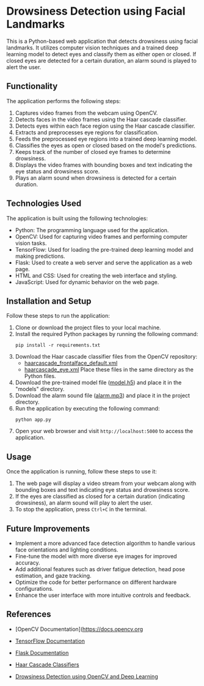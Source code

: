# Drowsiness Detection using Facial Landmarks

This is a Python-based web application that detects drowsiness using facial landmarks. It utilizes computer vision techniques and a trained deep learning model to detect eyes and classify them as either open or closed. If closed eyes are detected for a certain duration, an alarm sound is played to alert the user.

## Functionality

The application performs the following steps:

1. Captures video frames from the webcam using OpenCV.
2. Detects faces in the video frames using the Haar cascade classifier.
3. Detects eyes within each face region using the Haar cascade classifier.
4. Extracts and preprocesses eye regions for classification.
5. Feeds the preprocessed eye regions into a trained deep learning model.
6. Classifies the eyes as open or closed based on the model's predictions.
7. Keeps track of the number of closed eye frames to determine drowsiness.
8. Displays the video frames with bounding boxes and text indicating the eye status and drowsiness score.
9. Plays an alarm sound when drowsiness is detected for a certain duration.

## Technologies Used

The application is built using the following technologies:

- Python: The programming language used for the application.
- OpenCV: Used for capturing video frames and performing computer vision tasks.
- TensorFlow: Used for loading the pre-trained deep learning model and making predictions.
- Flask: Used to create a web server and serve the application as a web page.
- HTML and CSS: Used for creating the web interface and styling.
- JavaScript: Used for dynamic behavior on the web page.

## Installation and Setup

Follow these steps to run the application:

1. Clone or download the project files to your local machine.
2. Install the required Python packages by running the following command:
   ```
   pip install -r requirements.txt
   ```
3. Download the Haar cascade classifier files from the OpenCV repository:
   - [haarcascade_frontalface_default.xml](https://github.com/opencv/opencv/blob/master/data/haarcascades/haarcascade_frontalface_default.xml)
   - [haarcascade_eye.xml](https://github.com/opencv/opencv/blob/master/data/haarcascades/haarcascade_eye.xml)
   Place these files in the same directory as the Python files.
4. Download the pre-trained model file ([model.h5](models/model.h5)) and place it in the "models" directory.
5. Download the alarm sound file ([alarm.mp3](alarm.mp3)) and place it in the project directory.
6. Run the application by executing the following command:
   ```
   python app.py
   ```
7. Open your web browser and visit `http://localhost:5000` to access the application.

## Usage

Once the application is running, follow these steps to use it:

1. The web page will display a video stream from your webcam along with bounding boxes and text indicating eye status and drowsiness score.
2. If the eyes are classified as closed for a certain duration (indicating drowsiness), an alarm sound will play to alert the user.
3. To stop the application, press `Ctrl+C` in the terminal.

## Future Improvements

- Implement a more advanced face detection algorithm to handle various face orientations and lighting conditions.
- Fine-tune the model with more diverse eye images for improved accuracy.
- Add additional features such as driver fatigue detection, head pose estimation, and gaze tracking.
- Optimize the code for better performance on different hardware configurations.
- Enhance the user interface with more intuitive controls and feedback.


## References

- [OpenCV Documentation](https://docs.opencv.org

- [TensorFlow Documentation](https://www.tensorflow.org/api_docs)
- [Flask Documentation](https://flask.palletsprojects.com/)
- [Haar Cascade Classifiers](https://docs.opencv.org/trunk/d7/d8b/tutorial_py_face_detection.html)
- [Drowsiness Detection using OpenCV and Deep Learning](https://www.pyimagesearch.com/2017/05/08/drowsiness-detection-opencv/)
